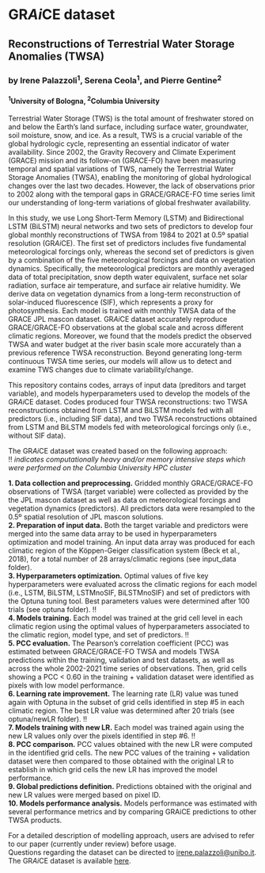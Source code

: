 # GR*Ai*CE dataset
## Reconstructions of Terrestrial Water Storage Anomalies (TWSA)

### by Irene Palazzoli<sup>1</sup>, Serena Ceola<sup>1</sup>, and Pierre Gentine<sup>2</sup>
#### <sup>1</sup>University of Bologna, <sup>2</sup>Columbia University

Terrestrial Water Storage (TWS) is the total amount of freshwater stored on and below the Earth’s land surface, including surface water, groundwater, soil moisture, snow, and ice. As a result, TWS is a crucial variable of the global hydrologic cycle, representing an essential indicator of water availability. Since 2002, the Gravity Recovery and Climate Experiment (GRACE) mission and its follow-on (GRACE-FO) have been measuring temporal and spatial variations of TWS, namely the Terrrestrial Water Storage Anomalies (TWSA), enabling the monitoring of global hydrological changes over the last two decades. However, the lack of observations prior to 2002 along with the temporal gaps in GRACE/GRACE-FO time series limit our understanding of long-term variations of global freshwater availability.

In this study, we use Long Short-Term Memory (LSTM) and Bidirectional LSTM (BiLSTM) neural networks and two sets of predictors to develop four global monthly reconstructions of TWSA from 1984 to 2021 at 0.5º spatial resolution (GR*Ai*CE). The first set of predictors includes five fundamental meteorological forcings only, whereas the second set of predictors is given by a combination of the five meteorological forcings and data on vegetation dynamics. Specifically, the meteorological predictors are monthly averaged data of total precipitation, snow depth water equivalent, surface net solar radiation, surface air temperature, and surface air relative humidity. We derive data on vegetation dynamics from a long-term reconstruction of solar-induced fluorescence (SIF), which represents a proxy for photosynthesis. Each model is trained with monthly TWSA data of the GRACE JPL mascon dataset. GR*Ai*CE dataset accurately reproduce GRACE/GRACE-FO observations at the global scale and across different climatic regions. Moreover, we found that the models predict the observed TWSA and water budget at the river basin scale more accurately than a previous reference TWSA reconstruction. Beyond generating long-term continuous TWSA time series, our models will allow us to detect and examine TWS changes due to climate variability/change.

This repository contains codes, arrays of input data (preditors and target variable), and models hyperparameters used to develop the models of the GR*Ai*CE dataset. Codes produced four TWSA reconstructions: two TWSA reconstructions obtained from LSTM and BiLSTM models fed with all predictors (i.e., including SIF data), and two TWSA reconstructions obtained from LSTM and BiLSTM models fed with meteorological forcings only (i.e., without SIF data). 

The GR*Ai*CE dataset was created based on the following approach:  
:bangbang: *indicates computationally heavy and/or memory intensive steps which were performed on the Columbia University HPC cluster*  

__1.	Data collection and preprocessing.__ Gridded monthly GRACE/GRACE-FO observations of TWSA (target variable) were collected as provided by the the JPL mascon dataset as well as data on meteorological forcings and vegetation dynamics (predictors). All predictors data were resampled to the 0.5º spatial resolution of JPL mascon solutions.  
__2.	Preparation of input data.__ Both the target variable and predictors were merged into the same data array to be used in hyperparameters optimization and model training. An input data array was produced for each climatic region of the Köppen-Geiger classification system (Beck et al., 2018), for a total number of 28 arrays/climatic regions (see input_data folder).  
__3.	Hyperparameters optimization.__ Optimal values of five key hyperparameters were evaluated across the climatic regions for each model (i.e., LSTM, BiLSTM, LSTMnoSIF, BiLSTMnoSIF) and set of predictors with the Optuna tuning tool. Best parameters values were determined after 100 trials (see optuna folder). :bangbang:  
__4.	Models training.__ Each model was trained at the grid cell level in each climatic region using the optimal values of hyperparameters associated to the climatic region, model type, and set of predictors. :bangbang:  
__5.	PCC evaluation.__ The Pearson’s correlation coefficient (PCC) was estimated between GRACE/GRACE-FO TWSA and models TWSA predictions within the training, validation and test datasets, as well as across the whole 2002-2021 time series of observations. Then, grid cells showing a PCC < 0.60 in the training + validation dataset were identified as pixels with low model performance.  
__6.	Learning rate improvement.__ The learning rate (LR) value was tuned again with Optuna in the subset of grid cells identified in step #5 in each climatic region. The best LR value was determined after 20 trials (see optuna/newLR folder). :bangbang:  
__7.	Models training with new LR.__ Each model was trained again using the new LR values only over the pixels identified in step #6. :bangbang:  
__8.	PCC comparison.__ PCC values obtained with the new LR were computed in the identified grid cells. The new PCC values of the training + validation dataset were then compared to those obtained with the original LR to establish in which grid cells the new LR has improved the model performance.  
__9.	Global predictions definition.__ Predictions obtained with the original and new LR values were merged based on pixel ID.  
__10.	Models performance analysis.__ Models performance was estimated with several performance metrics and by comparing GRAiCE predictions to other TWSA products.

For a detailed description of modelling approach, users are advised to refer to our paper (currently under review) before usage.  
Questions regarding the dataset can be directed to irene.palazzoli@unibo.it.  
The GR*Ai*CE dataset is available [here](https://doi.org/10.5281/zenodo.10953658).

